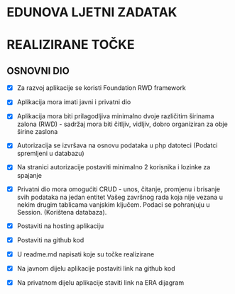 
# EDUNOVA LJETNI ZADATAK

# REALIZIRANE TOČKE

## OSNOVNI DIO

- [x] Za razvoj aplikacije se koristi Foundation RWD framework

- [x] Aplikacija mora imati javni i privatni dio

- [x] Aplikacija mora biti prilagodljiva minimalno dvoje različitim širinama zalona (RWD) - sadržaj mora biti čitljiv, vidljiv, dobro organiziran za obje širine zaslona

- [x] Autorizacija se izvršava na osnovu podataka u php datoteci (Podatci spremljeni u databazu)

- [x] Na stranici autorizacije postaviti minimalno 2 korisnika i lozinke za spajanje

- [x] Privatni dio mora omogućiti CRUD - unos, čitanje, promjenu i brisanje svih podataka na jedan entitet Vašeg završnog rada koja nije vezana u nekim drugim tablicama vanjskim ključem. Podaci se pohranjuju u Session. (Korištena databaza).

- [x] Postaviti na hosting aplikaciju

- [x] Postaviti na github kod

- [x] U readme.md napisati koje su točke realizirane

- [x] Na javnom dijelu aplikacije postaviti link na github kod

- [x] Na privatnom dijelu aplikacije staviti link na ERA dijagram
